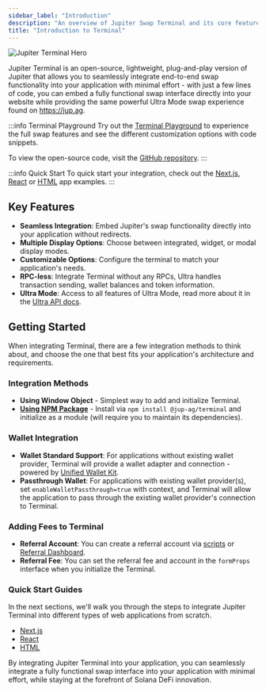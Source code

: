 ```yaml
---
sidebar_label: "Introduction"
description: "An overview of Jupiter Swap Terminal and its core features."
title: "Introduction to Terminal"
---
```


![Jupiter Terminal Hero](/terminal/demo/terminal.png)

Jupiter Terminal is an open-source, lightweight, plug-and-play version of Jupiter that allows you to seamlessly integrate end-to-end swap functionality into your application with minimal effort - with just a few lines of code, you can embed a fully functional swap interface directly into your website while providing the same powerful Ultra Mode swap experience found on https://jup.ag.

:::info Terminal Playground
Try out the [Terminal Playground](https://terminal.jup.ag/playground) to experience the full swap features and see the different customization options with code snippets.

To view the open-source code, visit the [GitHub repository](https://github.com/jup-ag/terminal).
:::

:::info Quick Start
To quick start your integration, check out the [Next.js](/docs/tool-kits/terminal/nextjs-app-example), [React](/docs/tool-kits/terminal/react-app-example) or [HTML](/docs/tool-kits/terminal/html-app-example) app examples.
:::

## Key Features

- **Seamless Integration**: Embed Jupiter's swap functionality directly into your application without redirects.
- **Multiple Display Options**: Choose between integrated, widget, or modal display modes.
- **Customizable Options**: Configure the terminal to match your application's needs.
- **RPC-less**: Integrate Terminal without any RPCs, Ultra handles transaction sending, wallet balances and token information.
- **Ultra Mode**: Access to all features of Ultra Mode, read more about it in the [Ultra API docs](/docs/ultra-api/).

## Getting Started

When integrating Terminal, there are a few integration methods to think about, and choose the one that best fits your application's architecture and requirements.

### Integration Methods

- **Using Window Object** - Simplest way to add and initialize Terminal.
- [**Using NPM Package**](https://www.npmjs.com/package/@jup-ag/terminal) - Install via `npm install @jup-ag/terminal` and initialize as a module (will require you to maintain its dependencies).

### Wallet Integration

- **Wallet Standard Support**: For applications without existing wallet provider, Terminal will provide a wallet adapter and connection - powered by [Unified Wallet Kit](/docs/tool-kits/wallet-kit/).
- **Passthrough Wallet**: For applications with existing wallet provider(s), set `enableWalletPassthrough=true` with context, and Terminal will allow the application to pass through the existing wallet provider's connection to Terminal.

### Adding Fees to Terminal

- **Referral Account**: You can create a referral account via [scripts](/docs/ultra-api/add-fees-to-ultra) or [Referral Dashboard](https://referral.jup.ag).
- **Referral Fee**: You can set the referral fee and account in the `formProps` interface when you initialize the Terminal.

### Quick Start Guides

In the next sections, we'll walk you through the steps to integrate Jupiter Terminal into different types of web applications from scratch.

- [Next.js](/docs/tool-kits/terminal/nextjs-app-example)
- [React](/docs/tool-kits/terminal/react-app-example)
- [HTML](/docs/tool-kits/terminal/html-app-example)

By integrating Jupiter Terminal into your application, you can seamlessly integrate a fully functional swap interface into your application with minimal effort, while staying at the forefront of Solana DeFi innovation.
